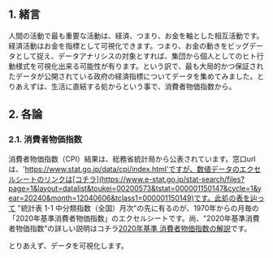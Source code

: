 ## 1. 緒言
人間の活動で最も重要な活動は、経済、つまり、お金を軸とした相互活動です。経済活動はお金を指標として可視化できます。つまり、お金の動きをビッグデータとして捉え、データアナリシスの対象とすれば、集団から個人としてのヒト行動様式を可視化出来る可能性が有ります。という訳で、最も大局的かつ保証されたデータが公開されている政府の経済指標についてデータを集めてみました。とりあえずは、生活に直結する処からという事で、消費者物価指数から。

## 2. 各論
### 2.1. 消費者物価指数
消費者物価指数（CPI）結果は、総務省統計局から公表されています。窓口urlは、'https://www.stat.go.jp/data/cpi/index.html'ですが、数値データのエクセルシートのリンクは[コチラ](https://www.e-stat.go.jp/stat-search/files?page=1&layout=datalist&toukei=00200573&tstat=000001150147&cycle=1&year=20240&month=12040606&tclass1=000001150149)です。此処の表を辿って "統計表 1-1 中分類指数（全国）月次"の先に有るのが、1970年からの月毎の「2020年基準消費者物価指数」のエクセルシートです。尚、"2020年基準消費者物価指数"の詳しい説明はコチラ[2020年基準 消費者物価指数の解説](https://www.stat.go.jp/data/cpi/2020/kaisetsu/index.html)です。

とりあえず、データを可視化します。
